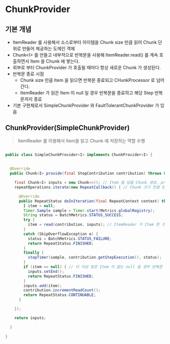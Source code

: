 # ChunkProvider

## 기본 개념

- ItemReader 를 사용해서 소스로부터 아이템을 Chunk size 만큼 읽어 Chunk 단위로 만들어 제공하는 도메인 객체
- Chunk\<I> 를 만들고 내부적으로 반복문을 사용해 ItemReader.read() 를 계속 호출하면서 Item 을 Chunk 에 쌓는다.
- 외부로 부터 ChunkProvider 가 호출될 때마다 항상 새로운 Chunk 가 생성된다.
- 반복문 종료 시점
  - Chunk size 만큼 Item 을 읽으면 반복문 종료되고 CHunkProcessor 로 넘어간다.
  - ItemReader 가 읽은 Item 이 null 일 경우 반복문을 종료하고 해당 Step 반복문까지 종료
- 기본 구현체로서 SimpleChunkProvider 와 FaultTolerantChunkProvider 가 있음

## ChunkProvider(SimpleChunkProvider)

> ItemReader 를 이용해서 Item을 읽고 Chunk 에 저장하는 역할 수행

```java

public class SimpleChunkProvider<I> implements ChunkProvider<I> {
    
  
  @Override
  public Chunk<I> provide(final StepContribution contribution) throws Exception {

    final Chunk<I> inputs = new Chunk<>(); // Item 을 담을 Chunk 생성, provider() 호출마다 새롭게 생성
    repeatOperations.iterate(new RepeatCallback() { // Chunk 크기 만큼 반복문을 실행하면서 read() 호출

      @Override
      public RepeatStatus doInIteration(final RepeatContext context) throws Exception {
        I item = null;
        Timer.Sample sample = Timer.start(Metrics.globalRegistry);
        String status = BatchMetrics.STATUS_SUCCESS;
        try {
          item = read(contribution, inputs); // ItemReader 가 Item 한 개씩 읽어서 반환
        }
        catch (SkipOverflowException e) {
          status = BatchMetrics.STATUS_FAILURE;
          return RepeatStatus.FINISHED;
        }
        finally {
          stopTimer(sample, contribution.getStepExecution(), status);
        }
        if (item == null) { // 더 이상 읽은 Item 이 없는 null 일 경우 반복문 종료 및 전체 Chunk 프로세스 종료
          inputs.setEnd();
          return RepeatStatus.FINISHED;
        }
        inputs.add(item);
        contribution.incrementReadCount();
        return RepeatStatus.CONTINUABLE;
      }

    });

    return inputs;

  }
  
}
```